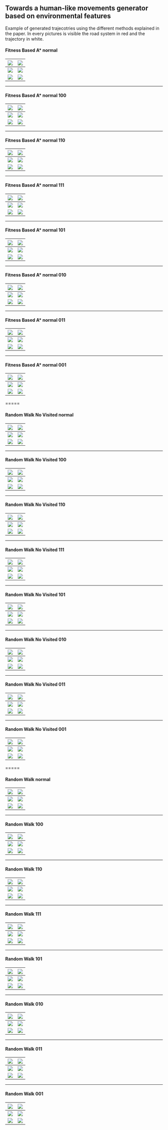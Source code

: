 ## Towards a human-like movements generator based on environmental features

Example of generated trajecotries using the different methods explained in the paper. In every pictures is visible the road system in red and the trajectory in white.

#### Fitness Based A* normal

| ![](pics/astar_normal/trajectory_0.png) | ![](pics/astar_normal/trajectory_1.png)  |
| --------------------------------------- | ---------------------------------------- |
| ![](pics/astar_normal/trajectory_2.png) | ![](pics/astar_normal/trajectory_3.png)  |
| ![](pics/astar_normal/trajectory_5.png) | ![](pics/astar_normal/trajectory_23.png) |

------

#### Fitness Based A* normal 100

| ![](pics/astar_pd_0/trajectory_0.png) | ![](pics/astar_pd_0/trajectory_1.png) |
| ------------------------------------- | ------------------------------------- |
| ![](pics/astar_pd_0/trajectory_2.png) | ![](pics/astar_pd_0/trajectory_3.png) |
| ![](pics/astar_pd_0/trajectory_4.png) | ![](pics/astar_pd_0/trajectory_5.png) |

-----

#### Fitness Based A* normal 110

| ![](pics/astar_pd_0_1/trajectory_0.png) | ![](pics/astar_pd_0_1/trajectory_1.png) |
| --------------------------------------- | --------------------------------------- |
| ![](pics/astar_pd_0_1/trajectory_2.png) | ![](pics/astar_pd_0_1/trajectory_3.png) |
| ![](pics/astar_pd_0_1/trajectory_4.png) | ![](pics/astar_pd_0_1/trajectory_5.png) |

---

#### Fitness Based A* normal 111

| ![](pics/astar_pd_0_1_2/trajectory_0.png) | ![](pics/astar_pd_0_1_2/trajectory_1.png) |
| ----------------------------------------- | ----------------------------------------- |
| ![](pics/astar_pd_0_1_2/trajectory_2.png) | ![](pics/astar_pd_0_1_2/trajectory_3.png) |
| ![](pics/astar_pd_0_1_2/trajectory_4.png) | ![](pics/astar_pd_0_1_2/trajectory_5.png) |

-----

#### Fitness Based A* normal 101

| ![](pics/astar_pd_0_2/trajectory_0.png) | ![](pics/astar_pd_0_2/trajectory_1.png) |
| --------------------------------------- | --------------------------------------- |
| ![](pics/astar_pd_0_2/trajectory_2.png) | ![](pics/astar_pd_0_2/trajectory_3.png) |
| ![](pics/astar_pd_0_2/trajectory_4.png) | ![](pics/astar_pd_0_2/trajectory_5.png) |

-----

#### Fitness Based A* normal 010

| ![](pics/astar_pd_1/trajectory_0.png) | ![](pics/astar_pd_1/trajectory_1.png) |
| --------------------------------------- | --------------------------------------- |
| ![](pics/astar_pd_1/trajectory_2.png) | ![](pics/astar_pd_1/trajectory_3.png) |
| ![](pics/astar_pd_1/trajectory_4.png) | ![](pics/astar_pd_1/trajectory_5.png) |

---

#### Fitness Based A* normal 011

| ![](pics/astar_pd_1_2/trajectory_0.png) | ![](pics/astar_pd_1_2/trajectory_1.png) |
| ----------------------------------------- | ----------------------------------------- |
| ![](pics/astar_pd_1_2/trajectory_2.png) | ![](pics/astar_pd_1_2/trajectory_3.png) |
| ![](pics/astar_pd_1_2/trajectory_4.png) | ![](pics/astar_pd_1_2/trajectory_5.png) |

-----

#### Fitness Based A* normal 001

| ![](pics/astar_pd_2/trajectory_0.png) | ![](pics/astar_pd_2/trajectory_1.png) |
| --------------------------------------- | --------------------------------------- |
| ![](pics/astar_pd_2/trajectory_2.png) | ![](pics/astar_pd_2/trajectory_3.png) |
| ![](pics/astar_pd_2/trajectory_4.png) | ![](pics/astar_pd_2/trajectory_5.png) |

=====

#### Random Walk No Visited  normal

| ![](pics/rw_standard_no_visited/trajectory_0.png) | ![](pics/rw_standard_no_visited/trajectory_1.png)  |
| --------------------------------------- | ---------------------------------------- |
| ![](pics/rw_standard_no_visited/trajectory_2.png) | ![](pics/rw_standard_no_visited/trajectory_3.png)  |
| ![](pics/rw_standard_no_visited/trajectory_4.png) | ![](pics/rw_standard_no_visited/trajectory_5.png) |

------

#### Random Walk No Visited 100

| ![](pics/rw_fitness_no_visited_pd_0/trajectory_0.png) | ![](pics/rw_fitness_no_visited_pd_0/trajectory_1.png) |
| ------------------------------------- | ------------------------------------- |
| ![](pics/rw_fitness_no_visited_pd_0/trajectory_2.png) | ![](pics/rw_fitness_no_visited_pd_0/trajectory_3.png) |
| ![](pics/rw_fitness_no_visited_pd_0/trajectory_4.png) | ![](pics/rw_fitness_no_visited_pd_0/trajectory_5.png) |

-----

#### Random Walk No Visited 110

| ![](pics/rw_fitness_no_visited_pd_0_1/trajectory_0.png) | ![](pics/rw_fitness_no_visited_pd_0_1/trajectory_1.png) |
| --------------------------------------- | --------------------------------------- |
| ![](pics/rw_fitness_no_visited_pd_0_1/trajectory_2.png) | ![](pics/rw_fitness_no_visited_pd_0_1/trajectory_3.png) |
| ![](pics/rw_fitness_no_visited_pd_0_1/trajectory_4.png) | ![](pics/rw_fitness_no_visited_pd_0_1/trajectory_5.png) |

---

#### Random Walk No Visited 111

| ![](pics/rw_fitness_no_visited_pd_0_1_2/trajectory_0.png) | ![](pics/rw_fitness_no_visited_pd_0_1_2/trajectory_1.png) |
| ----------------------------------------- | ----------------------------------------- |
| ![](pics/rw_fitness_no_visited_pd_0_1_2/trajectory_2.png) | ![](pics/rw_fitness_no_visited_pd_0_1_2/trajectory_3.png) |
| ![](pics/rw_fitness_no_visited_pd_0_1_2/trajectory_4.png) | ![](pics/rw_fitness_no_visited_pd_0_1_2/trajectory_5.png) |

-----

#### Random Walk No Visited 101

| ![](pics/rw_fitness_no_visited_pd_0_2/trajectory_0.png) | ![](pics/rw_fitness_no_visited_pd_0_2/trajectory_1.png) |
| --------------------------------------- | --------------------------------------- |
| ![](pics/rw_fitness_no_visited_pd_0_2/trajectory_2.png) | ![](pics/rw_fitness_no_visited_pd_0_2/trajectory_3.png) |
| ![](pics/rw_fitness_no_visited_pd_0_2/trajectory_4.png) | ![](pics/rw_fitness_no_visited_pd_0_2/trajectory_5.png) |

-----

#### Random Walk No Visited 010

| ![](pics/rw_fitness_no_visited_pd_1/trajectory_0.png) | ![](pics/rw_fitness_no_visited_pd_1/trajectory_1.png) |
| --------------------------------------- | --------------------------------------- |
| ![](pics/rw_fitness_no_visited_pd_1/trajectory_2.png) | ![](pics/rw_fitness_no_visited_pd_1/trajectory_3.png) |
| ![](pics/rw_fitness_no_visited_pd_1/trajectory_4.png) | ![](pics/rw_fitness_no_visited_pd_1/trajectory_5.png) |

---

#### Random Walk No Visited 011

| ![](pics/rw_fitness_no_visited_pd_1_2/trajectory_0.png) | ![](pics/rw_fitness_no_visited_pd_1_2/trajectory_1.png) |
| ----------------------------------------- | ----------------------------------------- |
| ![](pics/rw_fitness_no_visited_pd_1_2/trajectory_2.png) | ![](pics/rw_fitness_no_visited_pd_1_2/trajectory_3.png) |
| ![](pics/rw_fitness_no_visited_pd_1_2/trajectory_4.png) | ![](pics/rw_fitness_no_visited_pd_1_2/trajectory_5.png) |

-----

#### Random Walk No Visited 001

| ![](pics/rw_fitness_no_visited_pd_2/trajectory_0.png) | ![](pics/rw_fitness_no_visited_pd_2/trajectory_1.png) |
| --------------------------------------- | --------------------------------------- |
| ![](pics/rw_fitness_no_visited_pd_2/trajectory_2.png) | ![](pics/rw_fitness_no_visited_pd_2/trajectory_3.png) |
| ![](pics/rw_fitness_no_visited_pd_2/trajectory_4.png) | ![](pics/rw_fitness_no_visited_pd_2/trajectory_5.png) |

=====

#### Random Walk  normal

| ![](pics/rw_standard/trajectory_0.png) | ![](pics/rw_standard/trajectory_1.png)  |
| --------------------------------------- | ---------------------------------------- |
| ![](pics/rw_standard/trajectory_2.png) | ![](pics/rw_standard/trajectory_3.png)  |
| ![](pics/rw_standard/trajectory_4.png) | ![](pics/rw_standard/trajectory_5.png) |

------

#### Random Walk  100

| ![](pics/rw_fitness_pd_0/trajectory_0.png) | ![](pics/rw_fitness_pd_0/trajectory_1.png) |
| ------------------------------------- | ------------------------------------- |
| ![](pics/rw_fitness_pd_0/trajectory_2.png) | ![](pics/rw_fitness_pd_0/trajectory_3.png) |
| ![](pics/rw_fitness_pd_0/trajectory_4.png) | ![](pics/rw_fitness_pd_0/trajectory_5.png) |

-----

#### Random Walk  110

| ![](pics/rw_fitness_pd_0_1/trajectory_0.png) | ![](pics/rw_fitness_pd_0_1/trajectory_1.png) |
| --------------------------------------- | --------------------------------------- |
| ![](pics/rw_fitness_pd_0_1/trajectory_2.png) | ![](pics/rw_fitness_pd_0_1/trajectory_3.png) |
| ![](pics/rw_fitness_pd_0_1/trajectory_4.png) | ![](pics/rw_fitness_pd_0_1/trajectory_5.png) |

---

#### Random Walk  111

| ![](pics/rw_fitness_pd_0_1_2/trajectory_0.png) | ![](pics/rw_fitness_pd_0_1_2/trajectory_1.png) |
| ----------------------------------------- | ----------------------------------------- |
| ![](pics/rw_fitness_pd_0_1_2/trajectory_2.png) | ![](pics/rw_fitness_pd_0_1_2/trajectory_3.png) |
| ![](pics/rw_fitness_pd_0_1_2/trajectory_4.png) | ![](pics/rw_fitness_pd_0_1_2/trajectory_5.png) |

-----

#### Random Walk  101

| ![](pics/rw_fitness_pd_0_2/trajectory_0.png) | ![](pics/rw_fitness_pd_0_2/trajectory_1.png) |
| --------------------------------------- | --------------------------------------- |
| ![](pics/rw_fitness_pd_0_2/trajectory_2.png) | ![](pics/rw_fitness_pd_0_2/trajectory_3.png) |
| ![](pics/rw_fitness_pd_0_2/trajectory_4.png) | ![](pics/rw_fitness_pd_0_2/trajectory_5.png) |

-----

#### Random Walk  010

| ![](pics/rw_fitness_pd_1/trajectory_0.png) | ![](pics/rw_fitness_pd_1/trajectory_1.png) |
| --------------------------------------- | --------------------------------------- |
| ![](pics/rw_fitness_pd_1/trajectory_2.png) | ![](pics/rw_fitness_pd_1/trajectory_3.png) |
| ![](pics/rw_fitness_pd_1/trajectory_4.png) | ![](pics/rw_fitness_pd_1/trajectory_5.png) |

---

#### Random Walk 011

| ![](pics/rw_fitness_pd_1_2/trajectory_0.png) | ![](pics/rw_fitness_pd_1_2/trajectory_1.png) |
| ----------------------------------------- | ----------------------------------------- |
| ![](pics/rw_fitness_pd_1_2/trajectory_2.png) | ![](pics/rw_fitness_pd_1_2/trajectory_3.png) |
| ![](pics/rw_fitness_pd_1_2/trajectory_4.png) | ![](pics/rw_fitness_pd_1_2/trajectory_5.png) |

-----

#### Random Walk  001

| ![](pics/rw_fitness_pd_2/trajectory_0.png) | ![](pics/rw_fitness_pd_2/trajectory_1.png) |
| --------------------------------------- | --------------------------------------- |
| ![](pics/rw_fitness_pd_2/trajectory_2.png) | ![](pics/rw_fitness_pd_2/trajectory_3.png) |
| ![](pics/rw_fitness_pd_2/trajectory_4.png) | ![](pics/rw_fitness_pd_2/trajectory_5.png) |








